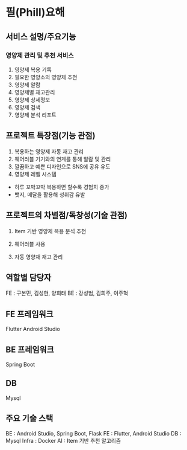 # 필(Phill)요해
## 서비스 설명/주요기능
### 영양제 관리 및 추천 서비스 
1. 영양제 복용 기록
2. 필요한 영양소의 영양제 추천
3. 영양제 알람
4. 영양제별 재고관리 
5. 영양제 상세정보 
6. 영양제 검색 
7. 영양제 분석 리포트 

## 프로젝트 특장점(기능 관점)
1. 복용하는 영양제 자동 재고 관리
2. 웨어러블 기기와의 연계를 통해 알람 및 관리
3. 깔끔하고 예쁜 디자인으로 SNS에 공유 유도
4. 영양제 레벨 시스템
- 하루 꼬박꼬박 복용하면 할수록 경험치 증가
- 뱃지, 메달을 활용해 성취감 유발

## 프로젝트의 차별점/독창성(기술 관점)
1. Item 기반 영양제 복용 분석 추천

2. 웨어러블 사용

3. 자동 영양재 재고 관리

## 역할별 담당자
FE : 구본민, 김성현, 양희태
BE : 강성범, 김희주, 이주혁

## FE 프레임워크
Flutter
Android Studio

## BE 프레임워크
Spring Boot

## DB
Mysql

## 주요 기술 스택
BE : Android Studio, Spring Boot, Flask
FE : Flutter, Android Studio
DB : Mysql
Infra : Docker
AI : Item 기반 추천 알고리즘